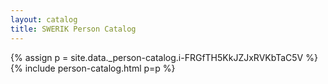 ```yaml
---
layout: catalog
title: SWERIK Person Catalog
---
```

{% assign p = site.data._person-catalog.i-FRGfTH5KkJZJxRVKbTaC5V %}
{% include person-catalog.html p=p %}

